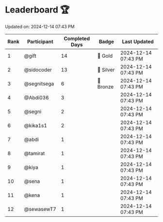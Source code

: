 # Leaderboard 🏆

Updated on: 2024-12-14 07:43 PM

| Rank | Participant       | Completed Days | Badge      | Last Updated         |
|------|-------------------|----------------|------------|----------------------|
| 1    | @gift             | 14             | 🏅 Gold     | 2024-12-14 07:43 PM |
| 2    | @sidocoder        | 13             | 🥈 Silver   | 2024-12-14 07:43 PM |
| 3    | @segnitsega       | 6              | 🥉 Bronze   | 2024-12-14 07:43 PM |
| 4    | @Abdi036          | 3              |            | 2024-12-14 07:43 PM |
| 5    | @segni            | 2              |            | 2024-12-14 07:43 PM |
| 6    | @kika1s1          | 2              |            | 2024-12-14 07:43 PM |
| 7    | @abdi             | 1              |            | 2024-12-14 07:43 PM |
| 8    | @tamirat          | 1              |            | 2024-12-14 07:43 PM |
| 9    | @kiya             | 1              |            | 2024-12-14 07:43 PM |
| 10   | @sena             | 1              |            | 2024-12-14 07:43 PM |
| 11   | @kena             | 1              |            | 2024-12-14 07:43 PM |
| 12   | @sewasewT7        | 1              |            | 2024-12-14 07:43 PM |
